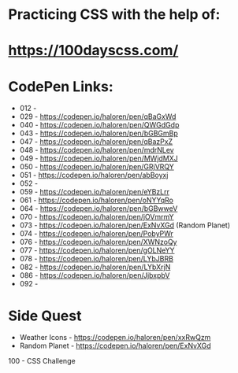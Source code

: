# Practicing CSS with the help of:
# https://100dayscss.com/

# CodePen Links:
<!-- ###-CSS Challenge -->
- 012 -
- 029 - https://codepen.io/haloren/pen/qBaGxWd
- 040 - https://codepen.io/haloren/pen/QWGdGdp
- 043 - https://codepen.io/haloren/pen/bGBGmBp
- 047 - https://codepen.io/haloren/pen/qBazPxZ
- 048 - https://codepen.io/haloren/pen/mdrNLev
- 049 - https://codepen.io/haloren/pen/MWjdMXJ
- 050 - https://codepen.io/haloren/pen/GRjVRQY
- 051 - https://codepen.io/haloren/pen/abBoyxj
- 052 - 
- 059 - https://codepen.io/haloren/pen/eYBzLrr
- 061 - https://codepen.io/haloren/pen/oNYYqRo
- 064 - https://codepen.io/haloren/pen/bGBwweV
- 070 - https://codepen.io/haloren/pen/jOVmrmY
- 073 - https://codepen.io/haloren/pen/ExNvXGd (Random Planet)
- 074 - https://codepen.io/haloren/pen/PobyPWr
- 076 - https://codepen.io/haloren/pen/XWNzoQy
- 077 - https://codepen.io/haloren/pen/gOLNeYY
- 078 - https://codepen.io/haloren/pen/LYbJBRB
- 082 - https://codepen.io/haloren/pen/LYbXrjN
- 086 - https://codepen.io/haloren/pen/JjbxpbV
- 092 - 

# Side Quest
- Weather Icons - https://codepen.io/haloren/pen/xxRwQzm
- Random Planet - https://codepen.io/haloren/pen/ExNvXGd



100 - CSS Challenge